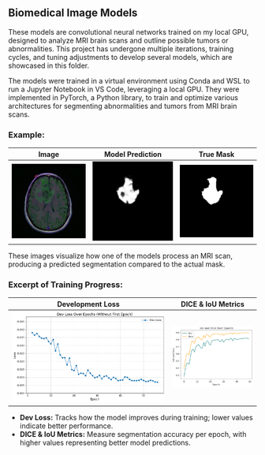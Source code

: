 ## Biomedical Image Models

These models are convolutional neural networks trained on my local GPU, designed to analyze MRI brain scans and outline possible tumors or abnormalities. This project has undergone multiple iterations, training cycles, and tuning adjustments to develop several models, which are showcased in this folder.

The models were trained in a virtual environment using Conda and WSL to run a Jupyter Notebook in VS Code, leveraging a local GPU. They were implemented in PyTorch, a Python library, to train and optimize various architectures for segmenting abnormalities and tumors from MRI brain scans.

### Example:
| Image | Model Prediction | True Mask |
|--------|-----------------|-----------|
| ![Input Image](Image.png) | ![Prediction](prediction.png) |  ![Mask](testmask.png) |

These images visualize how one of the models process an MRI scan, producing a predicted segmentation compared to the actual mask.

### Excerpt of Training Progress:
| Development Loss | DICE & IoU Metrics |
|-----------------|-------------------|
| ![Dev Loss](U-NET/DevLoss.png) | ![DICE/IOU](U-NET/DICE_IOU.png) |

- **Dev Loss:** Tracks how the model improves during training; lower values indicate better performance.  
- **DICE & IoU Metrics:** Measure segmentation accuracy per epoch, with higher values representing better model predictions.


